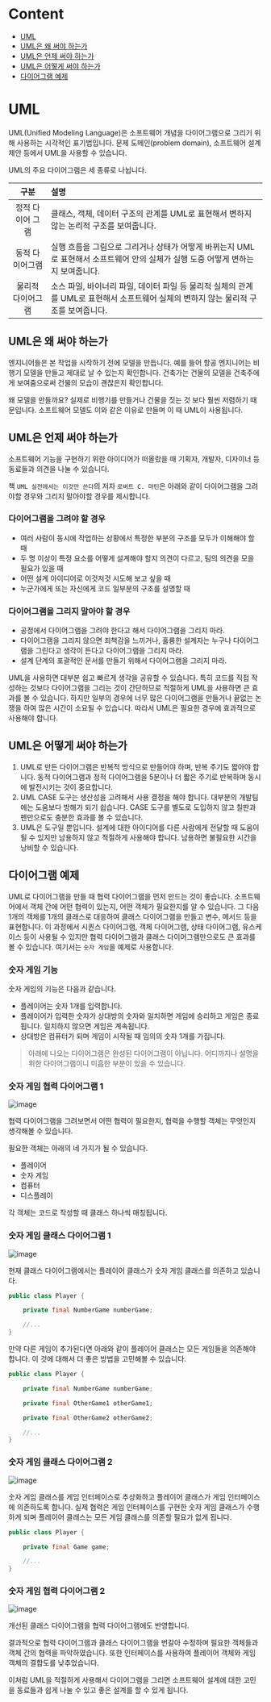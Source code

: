 # Content

- [UML](#uml)
- [UML은 왜 써야 하는가](#uml은-왜-써야-하는가)
- [UML은 언제 써야 하는가](#uml은-언제-써야-하는가)
- [UML은 어떻게 써야 하는가](#uml은-어떻게-써야-하는가)
- [다이어그램 예제](#다이어그램-예제)

# UML

UML(Unified Modeling Language)은 소프트웨어 개념을 다이어그램으로 그리기 위해 사용하는 시각적인 표기법입니다. 문제 도메인(problem domain), 소프트웨어 설계 제안 등에서 UML을 사용할 수 있습니다.

UML의 주요 다이어그램은 세 종류로 나뉩니다.

|       구분        | 설명                                                                                                                                 |
| :---------------: | :----------------------------------------------------------------------------------------------------------------------------------- |
| 정적 다이어 그램  | 클래스, 객체, 데이터 구조의 관계를 UML로 표현해서 변하지 않는 논리적 구조를 보여줍니다.                                              |
|  동적 다이어그램  | 실행 흐름을 그림으로 그리거나 상태가 어떻게 바뀌는지 UML로 표현해서 소프트웨어 안의 실체가 실행 도중 어떻게 변하는지 보여줍니다.     |
| 물리적 다이어그램 | 소스 파일, 바이너리 파일, 데이터 파일 등 물리적 실체의 관계를 UML로 표현해서 소프트웨어 실체의 변하지 않는 물리적 구조를 보여줍니다. |

## UML은 왜 써야 하는가

엔지니어들은 본 작업을 시작하기 전에 모델을 만듭니다. 예를 들어 항공 엔지니어는 비행기 모델을 만들고 제대로 날 수 있는지 확인합니다. 건축가는 건물의 모델을 건축주에게 보여줌으로써 건물의 모습이 괜찮은지 확인합니다.

왜 모델을 만들까요? 실제로 비행기를 만들거나 건물을 짓는 것 보다 훨씬 저렴하기 때문입니다. 소프트웨어 모델도 이와 같은 이유로 만들며 이 때 UML이 사용됩니다.

## UML은 언제 써야 하는가

소프트웨어 기능을 구현하기 위한 아이디어가 떠올랐을 때 기획자, 개발자, 디자이너 등 동료들과 의견을 나눌 수 있습니다.

책 `UML 실전에서는 이것만 쓴다`의 저자 `로버트 C. 마틴`은 아래와 같이 다이어그램을 그려야할 경우와 그리지 말아야할 경우를 제시합니다.

### 다이어그램을 그려야 할 경우

- 여러 사람이 동시에 작업하는 상황에서 특정한 부분의 구조를 모두가 이해해야 할 때
- 두 명 이상이 특정 요소를 어떻게 설계해야 할지 의견이 다르고, 팀의 의견을 모을 필요가 있을 때
- 어떤 설계 아이디어로 이것저것 시도해 보고 싶을 때
- 누군가에게 또는 자신에게 코드 일부분의 구조를 설명할 때

### 다이어그램을 그리지 말아야 할 경우

- 공정에서 다이어그램을 그려야 한다고 해서 다이어그램을 그리지 마라.
- 다이어그램을 그리지 않으면 죄책감을 느끼거나, 훌륭한 설계자는 누구나 다이어그램을 그린다고 생각이 든다고 다이어그램을 그리지 마라.
- 설계 단계의 포괄적인 문서를 만들기 위해서 다이어그램을 그리지 마라.

UML을 사용하면 대부분 쉽고 빠르게 생각을 공유할 수 있습니다. 특히 코드를 직접 작성하는 것보다 다이어그램을 그리는 것이 간단하므로 적절하게 UML을 사용하면 큰 효과를 볼 수 있습니다. 하지만 일부의 경우에 너무 많은 다이어그램을 만들거나 끝없는 논쟁을 하여 많은 시간이 소요될 수 있습니다. 따라서 UML은 필요한 경우에 효과적으로 사용해야 합니다.

## UML은 어떻게 써야 하는가

1. UML로 만든 다이어그램은 반복적 방식으로 만들어야 하며, 반복 주기도 짧아야 합니다. 동적 다이어그램과 정적 다이어그램을 5분이나 더 짧은 주기로 반복하며 동시에 발전시키는 것이 중요합니다.
2. UML CASE 도구는 생산성을 고려해서 사용 결정을 해야 합니다. 대부분의 개발팀에는 도움보다 방해가 되기 쉽습니다. CASE 도구를 별도로 도입하지 않고 칠판과 펜만으로도 충분한 효과를 볼 수 있습니다.
3. UML은 도구일 뿐입니다. 설계에 대한 아이디어를 다른 사람에게 전달할 때 도움이 될 수 있지만 남용하지 않고 적절하게 사용해야 합니다. 남용하면 불필요한 시간을 낭비할 수 있습니다.

## 다이어그램 예제

UML로 다이어그램을 만들 때 협력 다이어그램을 먼저 만드는 것이 좋습니다. 소프트웨어에서 객체 간에 어떤 협력이 있는지, 어떤 객체가 필요한지를 알 수 있습니다. 그 다음 1개의 객체를 1개의 클래스로 대응하여 클래스 다이어그램을 만들고 변수, 메서드 등을 표현합니다. 이 과정에서 시퀀스 다이어그램, 객체 다이어그램, 상태 다이어그램, 유스케이스 등이 사용될 수 있지만 협력 다이어그램과 클래스 다이어그램만으로도 큰 효과를 볼 수 있습니다. 여기서는 `숫자 게임`을 예제로 사용합니다.

### 숫자 게임 기능

숫자 게임의 기능은 다음과 같습니다.

- 플레이어는 숫자 1개를 입력합니다.
- 플레이어가 입력한 숫자가 상대방의 숫자와 일치하면 게임에 승리하고 게임은 종료됩니다. 일치하지 않으면 게임은 계속됩니다.
- 상대방은 컴퓨터가 되며 게임이 시작될 때 임의의 숫자 1개를 가집니다.

> 아래에 나오는 다이어그램은 완성된 다이어그램이 아닙니다. 어디까지나 설명을 위한 다이어그램이니 미흡한 부분이 있을 수 있습니다.

### 숫자 게임 협력 다이어그램 1

![image](https://user-images.githubusercontent.com/68716284/178696608-77e71a4d-674a-4fd5-aa07-d968851baf23.png)

협력 다이어그램을 그려보면서 어떤 협력이 필요한지, 협력을 수행할 객체는 무엇인지 생각해볼 수 있습니다.

필요한 객체는 아래의 네 가지가 될 수 있습니다.

- 플레이어
- 숫자 게임
- 컴퓨터
- 디스플레이

각 객체는 코드로 작성할 때 클래스 하나씩 매칭됩니다.

### 숫자 게임 클래스 다이어그램 1

![image](https://user-images.githubusercontent.com/68716284/178689624-e001d09e-db89-4c29-bb72-bf6890699b56.png)

현재 클래스 다이어그램에서는 플레이어 클래스가 숫자 게임 클래스를 의존하고 있습니다.

```java
public class Player {

    private final NumberGame numberGame;

    //...
}
```

만약 다른 게임이 추가된다면 아래와 같이 플레이어 클래스는 모든 게임들을 의존해야 합니다. 이 것에 대해서 더 좋은 방법을 고민해볼 수 있습니다.

```java
public class Player {

    private final NumberGame numberGame;

    private final OtherGame1 otherGame1;

    private final OtherGame2 otherGame2;

    //...
}
```

### 숫자 게임 클래스 다이어그램 2

![image](https://user-images.githubusercontent.com/68716284/178697662-60b88a14-40e6-45c4-84a4-a3897e4a4c3f.png)

숫자 게임 클래스를 게임 인터페이스로 추상화하고 플레이어 클래스가 게임 인터페이스에 의존하도록 합니다. 실제 협력은 게임 인터페이스를 구현한 숫자 게임 클래스가 수행하게 되며 플레이어 클래스는 모든 게임 클래스를 의존할 필요가 없게 됩니다.

```java
public class Player {

    private final Game game;

    //...
}
```

### 숫자 게임 협력 다이어그램 2

![image](https://user-images.githubusercontent.com/68716284/178698204-a210b080-232f-4cdd-8c65-cc36dcebd897.png)

개선된 클래스 다이어그램을 협력 다이어그램에도 반영합니다.

결과적으로 협력 다이어그램과 클래스 다이어그램을 번갈아 수정하며 필요한 객체들과 객체 간의 협력을 파악하였습니다. 또한 인터페이스를 사용하여 플레이어 객체와 게임 객체의 결합도를 낮추었습니다.

이처럼 UML을 적절하게 사용해서 다이어그램을 그리면 소프트웨어 설계에 대한 고민을 동료들과 쉽게 나눌 수 있고 좋은 설계를 할 수 있게 됩니다.
